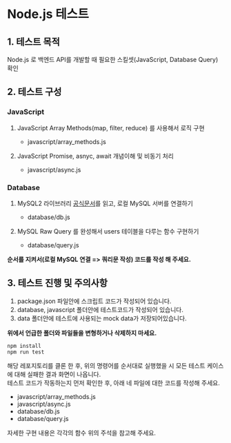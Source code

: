 # Node.js 테스트
## 1. 테스트 목적
Node.js 로 백엔드 API를 개발할 때 필요한 스킬셋(JavaScript, Database Query) 확인

## 2. 테스트 구성
### JavaScript
1. JavaScript Array Methods(map, filter, reduce) 를 사용해서 로직 구현
    - javascript/array_methods.js

2. JavaScript Promise, asnyc, await 개념이해 및 비동기 처리 
    - javascript/async.js

### Database 
1. MySQL2 라이브러리 [공식문서](https://www.npmjs.com/package/mysql2)를 읽고, 로컬 MySQL 서버를 연결하기
    - database/db.js

2. MySQL Raw Query 를 완성해서 users 테이블을 다루는 함수 구현하기 
    - database/query.js

**순서를 지켜서(로컬 MySQL 연결 => 쿼리문 작성) 코드를 작성 해 주세요.**

## 3. 테스트 진행 및 주의사항 
1. package.json 파일안에 스크립트 코드가 작성되어 있습니다. 
2. database, javascript 폴더안에 테스트코드가 작성되어 있습니다. 
3. data 폴더안에 테스트에 사용되는 mock data가 저장되어있습니다. 

**위에서 언급한 폴더와 파일들을 변형하거나 삭제하지 마세요.**

```
npm install
npm run test
```

해당 레포지토리를 클론 한 후, 위의 명령어를 순서대로 실행했을 시 모든 테스트 케이스에 대해 실패한 결과 화면이 나옵니다.  
테스트 코드가 작동하는지 먼저 확인한 후, 아래 네 파일에 대한 코드를 작성해 주세요.

- javascript/array_methods.js
- javascript/async.js
- database/db.js
- database/query.js

자세한 구현 내용은 각각의 함수 위의 주석을 참고해 주세요.